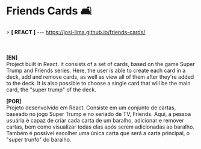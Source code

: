 # Friends Cards 🛋️

⚡ <strong>[ REACT ]</strong> --- https://josi-lima.github.io/friends-cards/

<br>

<strong>[EN]</strong>
<br>
Project built in React. It consists of a set of cards, based on the game Super Trump and Friends series. Here, the user is able to create each card in a deck, add and remove cards, as well as view all of them after they're added to the deck. It is also possible to choose a single card that will be the main card, the "super trump" of the deck.

<strong>[POR]</strong>
<br>
Projeto desenvolvido em React. Consiste em um conjunto de cartas, baseado no jogo Super Trump e no seriado de TV, Friends. Aqui, a pessoa usuária é capaz de criar cada carta de um baralho, adicionar e remover cartas, bem como visualizar todas elas após serem adicionadas ao baralho. Também é possível escolher uma única carta que será a carta principal, o "super trunfo" do baralho.
